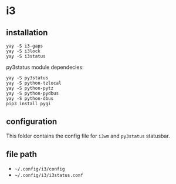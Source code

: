 # i3

## installation

```
yay -S i3-gaps
yay -S i3lock
yay -S i3status
```

py3status module dependecies:
```
yay -S py3status
yay -S python-tzlocal
yay -S python-pytz
yay -S python-pydbus
yay -S python-dbus
pip3 install pygi
```

## configuration

This folder contains the config file for `i3wm` and `py3status` statusbar.

## file path

- `~/.config/i3/config`
- `~/.config/i3/i3status.conf`
